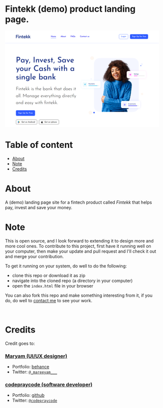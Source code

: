 # Fintekk (demo) product landing page.

![Design preview](./assets/images/screenshots/shot-1.png)


# Table of content
- [About](#about)
- [Note](#note)
- [Credits](#credits)

<h1>

# About

A (demo) landing page site for a fintech product called *Fintekk* that helps pay, invest and save your money.

# Note

This is open source, and I look forward to extending it to design more and more cool ones. To contribute to this project, first have it running well on your computer, then make your update and pull request and I'll check it out and merge your contribution.

To get it running on your system, do well to do the following:

- clone this repo or download it as zip
- navigate into the cloned repo (a directory in your computer)
- open the `index.html` file in your browser

You can also fork this repo and make something interesting from it, if you do, do well to [contact me](#credits) to see your work.

<br/>

# Credits

Credit goes to:

### [Maryam (UI/UX designer)](https://www.behance.net/maryamadegoke)
- Portfolio: [behance](https://www.behance.net/maryamadegoke)
- Twitter: [`@_mareeyam___`](https://twitter.com/_mareeyam___)

### [codepraycode (software developer)](https://github.com/codepraycode)
- Portfolio: [github](https://github.com/codepraycode)
- Twitter: [`@codepraycode`](https://twitter.com/codepraycode)
